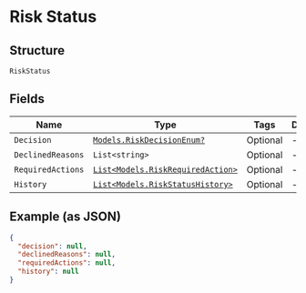 
# Risk Status

## Structure

`RiskStatus`

## Fields

| Name | Type | Tags | Description |
|  --- | --- | --- | --- |
| `Decision` | [`Models.RiskDecisionEnum?`](../../doc/models/risk-decision-enum.md) | Optional | - |
| `DeclinedReasons` | `List<string>` | Optional | - |
| `RequiredActions` | [`List<Models.RiskRequiredAction>`](../../doc/models/risk-required-action.md) | Optional | - |
| `History` | [`List<Models.RiskStatusHistory>`](../../doc/models/risk-status-history.md) | Optional | - |

## Example (as JSON)

```json
{
  "decision": null,
  "declinedReasons": null,
  "requiredActions": null,
  "history": null
}
```

